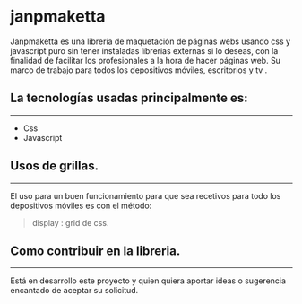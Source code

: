 # janpmaketta
 Janpmaketta es una librería de maquetación de páginas webs usando css y javascript puro sin tener instaladas librerías externas si lo deseas, con la finalidad de facilitar los profesionales a la hora de hacer páginas web. Su marco de trabajo  para todos los depositivos móviles, escritorios y tv .
 

## La tecnologías usadas principalmente es:
---

* Css
* Javascript

## Usos de grillas.  
---
El uso para un buen funcionamiento para que sea recetivos para todo los depositivos móviles es con el método:
>display : grid  de css.

 
## Como contribuir  en la libreria.
---

Está en desarrollo  este proyecto y quien quiera aportar ideas o sugerencia encantado de aceptar  su solicitud.

```

```
#